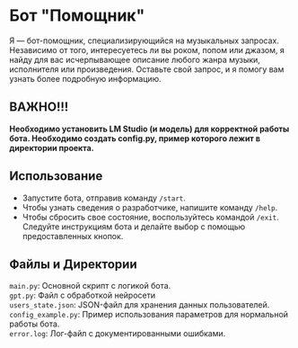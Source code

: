 # Бот "Помощник"

Я — бот-помощник, специализирующийся на музыкальных запросах.
Независимо от того, интересуетесь ли вы роком, попом или джазом,
я найду для вас исчерпывающее описание любого жанра музыки, исполнителя или произведения. Оставьте свой запрос, и я
помогу вам узнать более подробную информацию.

## ВАЖНО!!!

**Необходимо установить LM Studio (и модель) для корректной работы бота. Необходимо создать
config.py, пример которого лежит в директории проекта.**

## Использование

- Запустите бота, отправив команду `/start`.
- Чтобы узнать сведения о разработчике, напишите команду `/help`.
- Чтобы сбросить свое состояние, воспользуйтесь командой `/exit`.  
  Следуйте инструкциям бота и делайте выбор с помощью предоставленных кнопок.

## Файлы и Директории

`main.py`: Основной скрипт с логикой бота.   
`gpt.py`: Файл с обработкой нейросети  
`users_state.json`: JSON-файл для хранения данных пользователей.  
`config_example.py`: Пример использования параметров для нормальной работы бота.  
`error.log`: Лог-файл с документированными ошибками.